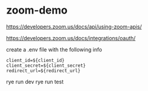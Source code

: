 # zoom-demo

https://developers.zoom.us/docs/api/using-zoom-apis/

https://developers.zoom.us/docs/integrations/oauth/

create a .env file with the following info

```
client_id=${client_id}
client_secret=${client_secret}
redirect_url=${redirect_url}
```

rye run dev
rye run test
